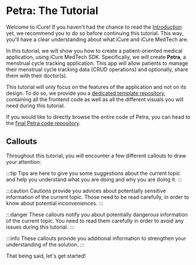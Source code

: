 # Petra: The Tutorial

Welcome to iCure! If you haven't had the chance to read the [Introduction](../../intro.md) yet, we recommend you to do so before continuing this tutorial. This way, you'll have a clear understanding about what iCure and iCure MedTech are.

In this tutorial, we will show you how to create a patient-oriented medical application, using iCure MedTech SDK. Specifically, we will create **Petra**, a menstrual cycle tracking application. This app will allow patients to manage their menstrual cycle tracking data (CRUD operations) and optionally, share them with their doctor(s).

This tutorial will only focus on the features of the application and not on its design. To do so, we provide you a [dedicated template repository](https://github.com/icure/icure-medical-device-react-native-app-tutorial-template), containing all the frontend code as well as all the different visuals you will need during this tutorial.

If you would like to directly browse the entire code of Petra, you can head to the [final Petra code repository](https://github.com/icure/icure-medical-device-react-native-app-tutorial).

## Callouts

Throughout this tutorial, you will encounter a few different callouts to draw your attention:

:::tip
Tips are here to give you some suggestions about the current topic and help you understand what you are doing and why you are doing it.
:::

:::caution
Cautions provide you advices about potentially sensitive information of the current topic. Those need to be read carefully, in order to know about potential inconveniences. 
:::

:::danger
These callouts notify you about potentially dangerous information of the current topic. You need to read them carefully in order to avoid any issues during this tutorial.
:::

:::info
These callouts provide you additional information to strengthen your understanding of the solution.
:::

That being said, let's get started!
